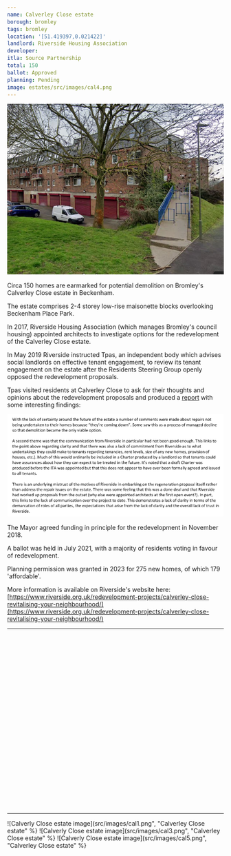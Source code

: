 ```yaml
---
name: Calverley Close estate 
borough: bromley 
tags: bromley
location: '[51.419397,0.021422]'
landlord: Riverside Housing Association
developer:
itla: Source Partnership
total: 150
ballot: Approved
planning: Pending
image: estates/src/images/cal4.png
---
```

![Calverly Close estate image](src/images/cal4.png)

Circa 150 homes are earmarked for potential demolition on Bromley's Calverley Close estate in Beckenham.

The estate comprises 2-4 storey low-rise maisonette blocks overlooking Beckenham Place Park.

In 2017, Riverside Housing Association (which manages Bromley's council housing) appointed architects to investigate options for the redevelopment of the Calverley Close estate.

In May 2019 Riverside instructed Tpas, an independent body which advises social landlords on effective tenant engagement, to review its tenant engagement on the estate after the Residents Steering Group openly opposed the redevelopment proposals.

Tpas visited residents at Calverley Close to ask for their thoughts and opinions about the redevelopment proposals and produced a [report](/images/tpasreport.pdf) with some interesting findings:

![Calverly Close estate image](src/images/riversidecalverley.png)


The Mayor agreed funding in principle for the redevelopment in November 2018.

A ballot was held in July 2021, with a majority of residents voting in favour of redevelopment.

Planning permission was granted in 2023 for 275 new homes, of which 179 'affordable'.

More information is available on Riverside's website here: [https://www.riverside.org.uk/redevelopment-projects/calverley-close-revitalising-your-neighbourhood/](https://www.riverside.org.uk/redevelopment-projects/calverley-close-revitalising-your-neighbourhood/)

---

<!------------THE CODE BELOW RENDERS THE MAP - DO NOT EDIT! ---------------------------->

<div id="map" style="width: 100%; height: 400px;"></div>

<script>
  var map = L.map('map').setView({{ location }}, 13);
  L.tileLayer('https://tile.openstreetmap.org/{z}/{x}/{y}.png', {
  maxZoom: 19,
attribution: '&copy; <a href="http://www.openstreetmap.org/copyright">OpenStreetMap</a>'
}).addTo(map);
var circle = L.circle({{ location }}, {
    color: 'red',
    fillColor: '#f03',
    fillOpacity: 0.5,
    radius: 500
}).addTo(map);
</script>

---

![Calverly Close estate image](src/images/cal1.png", "Calverley Close estate" %}
![Calverly Close estate image](src/images/cal3.png", "Calverley Close estate" %}
![Calverly Close estate image](src/images/cal5.png", "Calverley Close estate" %}


